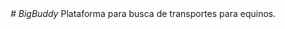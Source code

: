 
<link href="https://emoji-css.afeld.me/emoji.css" rel="stylesheet">
<i class="em em-horse" aria-role="presentation" aria-label="HORSE FACE"># BigBuddy </i>
Plataforma para busca de transportes para equinos.
